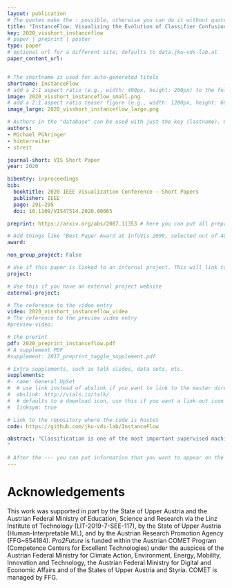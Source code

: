 ```yaml
---
layout: publication
# The quotes make the : possible, otherwise you can do it without quotes
title: "InstanceFlow: Visualizing the Evolution of Classifier Confusion at the Instance Level"
key: 2020_visshort_instanceflow
# paper | preprint | poster
type: paper
# optional url for a different site; defaults to data.jku-vds-lab.at
paper_content_url: 


# The shortname is used for auto-generated titels
shortname: InstanceFlow
# add a 2:1 aspect ratio (e.g., width: 400px, height: 200px) to the folder /assets/images/papers/
image: 2020_visshort_instanceflow_small.png
# add a 2:1 aspect ratio teaser figure (e.g., width: 1200px, height: 600px) to the folder /assets/images/papers/
image_large: 2020_visshort_instanceflow_large.png

# Authors in the "database" can be used with just the key (lastname). Others can be written properly.
authors:
- Michael Pühringer
- hinterreiter
- streit 

journal-short: VIS Short Paper
year: 2020

bibentry: inproceedings
bib:
  booktitle: 2020 IEEE Visualization Conference – Short Papers
  publisher: IEEE
  page: 291–295
  doi: 10.1109/VIS47514.2020.00065

preprint: https://arxiv.org/abs/2007.11353 # here you can put all preprint links (arxiv.org, osf.io,...)

# Add things like "Best Paper Award at InfoVis 2099, selected out of 4000 submissions"
award:

non_group_project: False

# Use if this paper is linked to an internal project. This will link to the project site
project: 

# Use this if you have an external project website
external-project: 

# The reference to the video entry
video: 2020_visshort_instanceflow_video
# The reference to the preview video entry
#preview-video:

# the prerint
pdf: 2020_preprint_instanceflow.pdf
# A supplement PDF
#supplement: 2017_preprint_taggle_supplement.pdf

# Extra supplements, such as talk slides, data sets, etc.
supplements:
#- name: General UpSet
#  # use link instead of abslink if you want to link to the master directory
#  abslink: http://vials.io/talk/
#  # defaults to a download icon, use this if you want a link-out icon
#  linksym: true

# Link to the repository where the code is hostet
code: https://github.com/jku-vds-lab/InstanceFlow

abstract: "Classification is one of the most important supervised machine learning tasks. During the training of a classification model, the training instances are fed to the model multiple times (during multiple epochs) in order to iteratively improve classification performance. The increasing complexity of models has led to a growing demand to make them interpretable through visualization. Existing approaches mostly focus on the visual analysis of the final model performance after training and are often limited to aggregate performance measures. In this paper, we introduce InstanceFlow, a novel dual-view visualization tool that allows users to analyze the learning behavior of classifiers over time at the instance-level. A Sankey diagram visualizes the flow of instances throughout epochs, with on-demand detailed glyphs and traces for individual instances. A tabular view allows users to locate interesting instances by ranking and filtering. Thus, InstanceFlow bridges the gap between class-level and instance-level performance evaluation while enabling users to perform a full temporal analysis of the training process.
"

# After the --- you can put information that you want to appear on the website using markdown formatting or HTML. A good example are acknowledgements, extra references, an erratum, etc.
---
```



# Acknowledgements

This work was supported in part by the State of Upper Austria and the Austrian Federal Ministry of Education, Science and Research via the Linz Institute of Technology (LIT-2019-7-SEE-117), by the State of Upper Austria (Human-Interpretable ML), and by the Austrian Research Promotion Agency (FFG~854184).
_Pro2Future_ is funded within the Austrian COMET Program (Competence Centers for Excellent Technologies)
under the auspices of the Austrian Federal Ministry for Climate Action, Environment, Energy, Mobility, Innovation and Technology, the Austrian Federal Ministry for Digital and Economic Affairs and of the States of Upper Austria and Styria.
COMET is managed by FFG.


